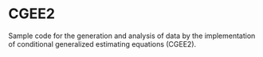 # CGEE2
Sample code for the generation and analysis of data by the implementation of conditional generalized estimating equations (CGEE2).


